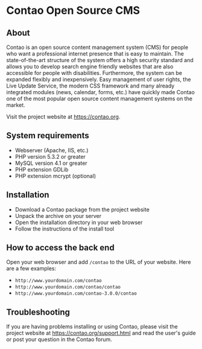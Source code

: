 Contao Open Source CMS
======================

About
-----

Contao is an open source content management system (CMS) for people who want a
professional internet presence that is easy to maintain. The state-of-the-art
structure of the system offers a high security standard and allows you to
develop search engine friendly websites that are also accessible for people with
disabilities. Furthermore, the system can be expanded flexibly and
inexpensively. Easy management of user rights, the Live Update Service, the
modern CSS framework and many already integrated modules (news, calendar, forms,
etc.) have quickly made Contao one of the most popular open source content
management systems on the market.

Visit the project website at https://contao.org.


System requirements
-------------------

 * Webserver (Apache, IIS, etc.)
 * PHP version 5.3.2 or greater
 * MySQL version 4.1 or greater
 * PHP extension GDLib
 * PHP extension mcrypt (optional)


Installation
------------

 * Download a Contao package from the project website
 * Unpack the archive on your server
 * Open the installation directory in your web browser
 * Follow the instructions of the install tool


How to access the back end
--------------------------

Open your web browser and add `/contao` to the URL of your website. Here are a
few examples:

 * `http://www.yourdomain.com/contao`
 * `http://www.yourdomain.com/contao/contao`
 * `http://www.yourdomain.com/contao-3.0.0/contao`


Troubleshooting
---------------

If you are having problems installing or using Contao, please visit the project
website at https://contao.org/support.html and read the user's guide or post your
question in the Contao forum.
